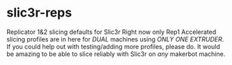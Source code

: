 slic3r-reps
===========

Replicator 1&amp;2 slicing defaults for Slic3r
Right now only Rep1 Accelerated slicing profiles are in here for *DUAL* machines using *ONLY ONE EXTRUDER*.
If you could help out with testing/adding more profiles, please do.
It would be amazing to be able to slice reliably with Slic3r on *any* makerbot machine.
